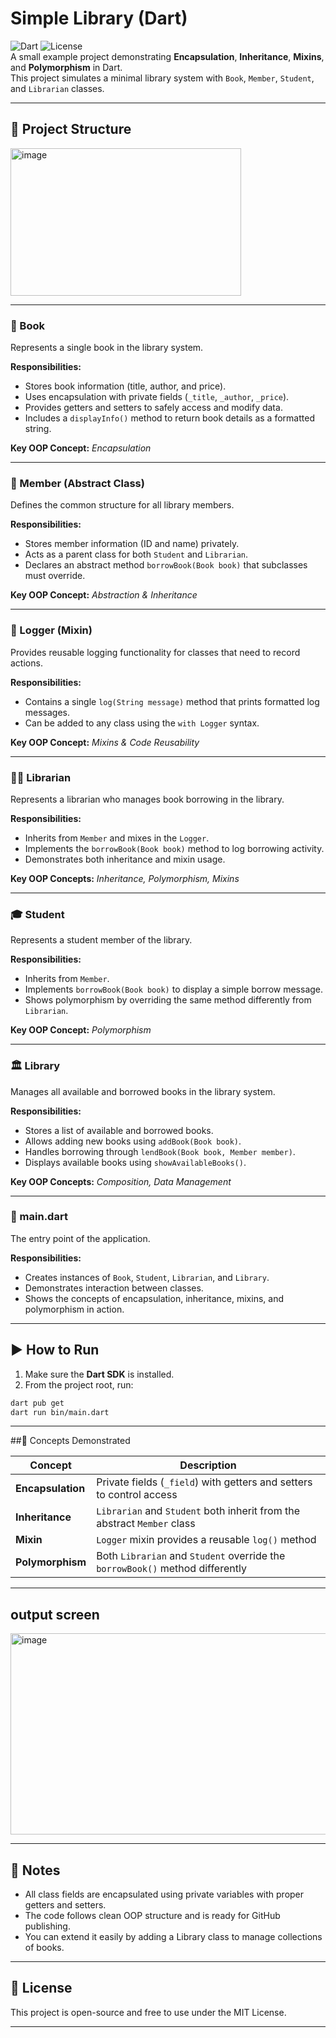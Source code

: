 # Simple Library (Dart)
![Dart](https://img.shields.io/badge/Dart-2.19-blue)
![License](https://img.shields.io/badge/license-MIT-green)
<br>A small example project demonstrating **Encapsulation**, **Inheritance**, **Mixins**, and **Polymorphism** in Dart.  
This project simulates a minimal library system with `Book`, `Member`, `Student`, and `Librarian` classes.

---

## 📂 Project Structure
<img width="369" height="236" alt="image" src="https://github.com/user-attachments/assets/e109d1bc-4085-4d8e-bd67-38323ff79db3" />

---
### 📘 Book
Represents a single book in the library system.

**Responsibilities:**
- Stores book information (title, author, and price).
- Uses encapsulation with private fields (`_title`, `_author`, `_price`).
- Provides getters and setters to safely access and modify data.
- Includes a `displayInfo()` method to return book details as a formatted string.

**Key OOP Concept:** *Encapsulation*

---

### 👤 Member (Abstract Class)
Defines the common structure for all library members.

**Responsibilities:**
- Stores member information (ID and name) privately.
- Acts as a parent class for both `Student` and `Librarian`.
- Declares an abstract method `borrowBook(Book book)` that subclasses must override.

**Key OOP Concept:** *Abstraction & Inheritance*

---

### 🧾 Logger (Mixin)
Provides reusable logging functionality for classes that need to record actions.

**Responsibilities:**
- Contains a single `log(String message)` method that prints formatted log messages.
- Can be added to any class using the `with Logger` syntax.

**Key OOP Concept:** *Mixins & Code Reusability*

---
### 🧑‍🏫 Librarian
Represents a librarian who manages book borrowing in the library.

**Responsibilities:**
- Inherits from `Member` and mixes in the `Logger`.
- Implements the `borrowBook(Book book)` method to log borrowing activity.
- Demonstrates both inheritance and mixin usage.

**Key OOP Concepts:** *Inheritance, Polymorphism, Mixins*

---

### 🎓 Student
Represents a student member of the library.

**Responsibilities:**
- Inherits from `Member`.
- Implements `borrowBook(Book book)` to display a simple borrow message.
- Shows polymorphism by overriding the same method differently from `Librarian`.

**Key OOP Concept:** *Polymorphism*

---

### 🏛️ Library
Manages all available and borrowed books in the library system.

**Responsibilities:**
- Stores a list of available and borrowed books.
- Allows adding new books using `addBook(Book book)`.
- Handles borrowing through `lendBook(Book book, Member member)`.
- Displays available books using `showAvailableBooks()`.

**Key OOP Concepts:** *Composition, Data Management*

---

### 🚀 main.dart
The entry point of the application.

**Responsibilities:**
- Creates instances of `Book`, `Student`, `Librarian`, and `Library`.
- Demonstrates interaction between classes.
- Shows the concepts of encapsulation, inheritance, mixins, and polymorphism in action.
  
---

## ▶️ How to Run

1. Make sure the **Dart SDK** is installed.  
2. From the project root, run:

```bash
dart pub get
dart run bin/main.dart
```
---
##🧠 Concepts Demonstrated

| Concept           | Description                                                                   |
| ----------------- | ----------------------------------------------------------------------------- |
| **Encapsulation** | Private fields (`_field`) with getters and setters to control access          |
| **Inheritance**   | `Librarian` and `Student` both inherit from the abstract `Member` class       |
| **Mixin**         | `Logger` mixin provides a reusable `log()` method                             |
| **Polymorphism**  | Both `Librarian` and `Student` override the `borrowBook()` method differently |

---
## output screen
<img width="780" height="322" alt="image" src="https://github.com/user-attachments/assets/00fb2df4-6278-4173-be1c-4a70efb57465" />

---

## 📘 Notes
<ul>
  <li>All class fields are encapsulated using private variables with proper getters and setters.</li>
  <li>The code follows clean OOP structure and is ready for GitHub publishing.</li>
  <li>You can extend it easily by adding a Library class to manage collections of books.</li>
</ul>

---

## 🧩 License

This project is open-source and free to use under the MIT License.

---


